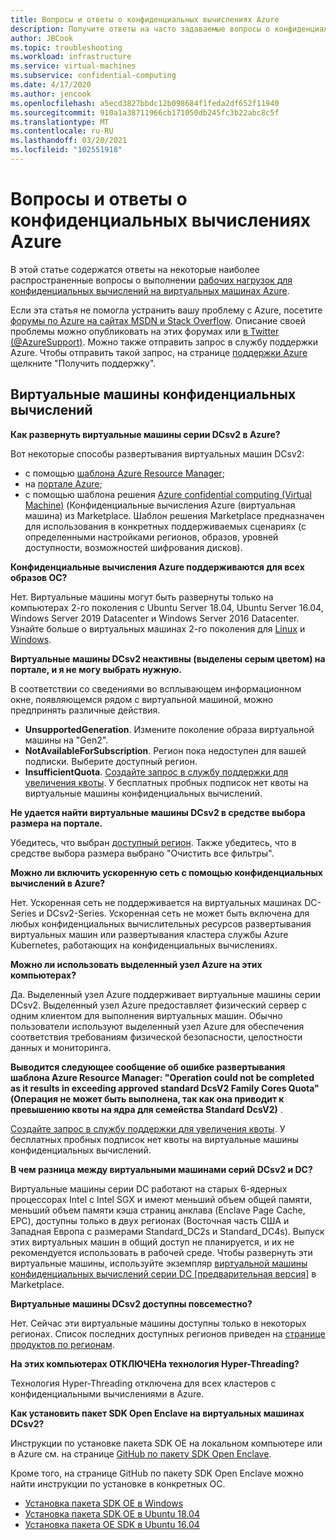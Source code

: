 ```yaml
---
title: Вопросы и ответы о конфиденциальных вычислениях Azure
description: Получите ответы на часто задаваемые вопросы о конфиденциальных вычислениях Azure.
author: JBCook
ms.topic: troubleshooting
ms.workload: infrastructure
ms.service: virtual-machines
ms.subservice: confidential-computing
ms.date: 4/17/2020
ms.author: jencook
ms.openlocfilehash: a5ecd3827bbdc12b098684f1feda2df652f11940
ms.sourcegitcommit: 910a1a38711966cb171050db245fc3b22abc8c5f
ms.translationtype: MT
ms.contentlocale: ru-RU
ms.lasthandoff: 03/20/2021
ms.locfileid: "102551918"
---
```

# <a name="frequently-asked-questions-for-azure-confidential-computing"></a>Вопросы и ответы о конфиденциальных вычислениях Azure

В этой статье содержатся ответы на некоторые наиболее распространенные вопросы о выполнении [рабочих нагрузок для конфиденциальных вычислений на виртуальных машинах Azure](overview.md).

Если эта статья не помогла устранить вашу проблему с Azure, посетите [форумы по Azure на сайтах MSDN и Stack Overflow](https://azure.microsoft.com/support/forums/). Описание своей проблемы можно опубликовать на этих форумах или [в Twitter (@AzureSupport)](https://twitter.com/AzureSupport). Можно также отправить запрос в службу поддержки Azure. Чтобы отправить такой запрос, на странице [поддержки Azure](https://azure.microsoft.com/support/options/) щелкните "Получить поддержку".

## <a name="confidential-computing-virtual-machines"></a>Виртуальные машины конфиденциальных вычислений <a id="vm-faq"></a>

**Как развернуть виртуальные машины серии DCsv2 в Azure?**

Вот некоторые способы развертывания виртуальных машин DCsv2:
   - с помощью [шаблона Azure Resource Manager](../virtual-machines/windows/template-description.md);
   - на [портале Azure](https://portal.azure.com/#create/hub);
   - с помощью шаблона решения [Azure confidential computing (Virtual Machine)](https://azuremarketplace.microsoft.com/marketplace/apps/microsoft-azure-compute.acc-virtual-machine-v2?tab=overview) (Конфиденциальные вычисления Azure (виртуальная машина) из Marketplace. Шаблон решения Marketplace предназначен для использования в конкретных поддерживаемых сценариях (с определенными настройками регионов, образов, уровней доступности, возможностей шифрования дисков). 

**Конфиденциальные вычисления Azure поддерживаются для всех образов ОС?**

Нет. Виртуальные машины могут быть развернуты только на компьютерах 2-го поколения с Ubuntu Server 18.04, Ubuntu Server 16.04, Windows Server 2019 Datacenter и Windows Server 2016 Datacenter. Узнайте больше о виртуальных машинах 2-го поколения для [Linux](../virtual-machines/generation-2.md) и [Windows](../virtual-machines/generation-2.md).

**Виртуальные машины DCsv2 неактивны (выделены серым цветом) на портале, и я не могу выбрать нужную.**

В соответствии со сведениями во всплывающем информационном окне, появляющемся рядом с виртуальной машиной, можно предпринять различные действия.
   -    **UnsupportedGeneration**. Измените поколение образа виртуальной машины на "Gen2".
   -    **NotAvailableForSubscription**. Регион пока недоступен для вашей подписки. Выберите доступный регион.
   -    **InsufficientQuota**. [Создайте запрос в службу поддержки для увеличения квоты](../azure-portal/supportability/per-vm-quota-requests.md). У бесплатных пробных подписок нет квоты на виртуальные машины конфиденциальных вычислений. 

**Не удается найти виртуальные машины DCsv2 в средстве выбора размера на портале.**

Убедитесь, что выбран [доступный регион](https://azure.microsoft.com/global-infrastructure/services/?products=virtual-machines). Также убедитесь, что в средстве выбора размера выбрано "Очистить все фильтры". 

**Можно ли включить ускоренную сеть с помощью конфиденциальных вычислений в Azure?**

 Нет. Ускоренная сеть не поддерживается на виртуальных машинах DC-Series и DCsv2-Series. Ускоренная сеть не может быть включена для любых конфиденциальных вычислительных ресурсов развертывания виртуальных машин или развертывания кластера службы Azure Kubernetes, работающих на конфиденциальных вычислениях.

**Можно ли использовать выделенный узел Azure на этих компьютерах?**

Да. Выделенный узел Azure поддерживает виртуальные машины серии DCsv2. Выделенный узел Azure предоставляет физический сервер с одним клиентом для выполнения виртуальных машин. Обычно пользователи используют выделенный узел Azure для обеспечения соответствия требованиям физической безопасности, целостности данных и мониторинга. 

**Выводится следующее сообщение об ошибке развертывания шаблона Azure Resource Manager: "Operation could not be completed as it results in exceeding approved standard DcsV2 Family Cores Quota" (Операция не может быть выполнена, так как она приводит к превышению квоты на ядра для семейства Standard DcsV2)** .

[Создайте запрос в службу поддержки для увеличения квоты](../azure-portal/supportability/per-vm-quota-requests.md). У бесплатных пробных подписок нет квоты на виртуальные машины конфиденциальных вычислений. 

**В чем разница между виртуальными машинами серий DCsv2 и DC?**

Виртуальные машины серии DC работают на старых 6-ядерных процессорах Intel с Intel SGX и имеют меньший объем общей памяти, меньший объем памяти кэша страниц анклава (Enclave Page Cache, EPC), доступны только в двух регионах (Восточная часть США и Западная Европа с размерами Standard_DC2s и Standard_DC4s). Выпуск этих виртуальных машин в общий доступ не планируется, и их не рекомендуется использовать в рабочей среде. Чтобы развернуть эти виртуальные машины, используйте экземпляр [виртуальной машины конфиденциальных вычислений серии DC [предварительная версия]](https://azuremarketplace.microsoft.com/marketplace/apps/microsoft-azure-compute.confidentialcompute?tab=Overview) в Marketplace.

**Виртуальные машины DCsv2 доступны повсеместно?**

Нет. Сейчас эти виртуальные машины доступны только в некоторых регионах. Список последних доступных регионов приведен на [странице продуктов по регионам](https://azure.microsoft.com/global-infrastructure/services/?products=virtual-machines). 

**На этих компьютерах ОТКЛЮЧЕНа технология Hyper-Threading?**

Технология Hyper-Threading отключена для всех кластеров с конфиденциальными вычислениями в Azure.

**Как установить пакет SDK Open Enclave на виртуальных машинах DCsv2?**
   
Инструкции по установке пакета SDK OE на локальном компьютере или в Azure см. на странице [GitHub по пакету SDK Open Enclave](https://github.com/openenclave/openenclave).
     
Кроме того, на странице GitHub по пакету SDK Open Enclave можно найти инструкции по установке в конкретных ОС.
   - [Установка пакета SDK OE в Windows](https://github.com/openenclave/openenclave/blob/master/docs/GettingStartedDocs/install_oe_sdk-Windows.md)
   - [Установка пакета SDK OE в Ubuntu 18.04](https://github.com/openenclave/openenclave/blob/master/docs/GettingStartedDocs/install_oe_sdk-Ubuntu_18.04.md)
   - [Установка пакета OE SDK в Ubuntu 16.04](https://github.com/openenclave/openenclave/blob/master/docs/GettingStartedDocs/install_oe_sdk-Ubuntu_16.04.md)